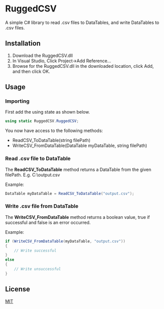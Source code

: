 # RuggedCSV

A simple C# library to read .csv files to DataTables, and write DataTables to .csv files.

## Installation

1. Download the RuggedCSV.dll
2. In Visual Studio, Click Project->Add Reference...
3. Browse for the RuggedCSV.dll in the downloaded location, click Add, and then click OK.


## Usage

### Importing

First add the using state as shown below.

```c#
using static RuggedCSV.RuggedCSV;
```
You now have access to the following methods:
* ReadCSV_ToDataTable(string filePath)
* WriteCSV_FromDataTable(DataTable myDataTable, string filePath)
### Read .csv file to DataTable
The **ReadCSV_ToDataTable** method returns a DataTable from the given filePath. E.g. C:\output.csv

Example:
```c#
DataTable myDataTable = ReadCSV_ToDataTable("output.csv");
```

### Write .csv file from DataTable
The **WriteCSV_FromDataTable** method returns a boolean value, true if successful and false is an error occurred.

Example:
```c#
if (WriteCSV_FromDataTable(myDataTable, "output.csv"))
{
    // Write successful
}
else
{
    // Write unsuccessful
}
```
## License
[MIT](https://choosealicense.com/licenses/mit/)
